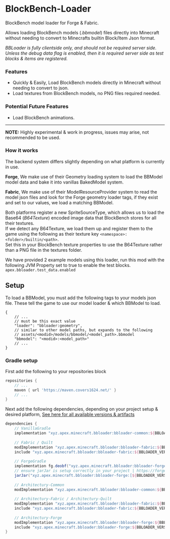 # BlockBench-Loader

BlockBench model loader for Forge & Fabric.

Allows loading BlockBench models (_.bbmodel_) files directly into Minecraft without needing to convert to Minecrafts builtin Block/Item Json format.

_BBLoader is fully clientside only, and should not be required server side._ 
<br>_Unless the debug data flag is enabled, then it is required server side as test blocks & items are registered._

### Features
- Quickly & Easily, Load BlockBench models directly in Minecraft without needing to convert to json.
- Load textures from BlockBench models, no PNG files required needed.

### Potential Future Features
- Load BlockBench animations.

---

**NOTE:** Highly experimental & work in progress, issues may arise, not recommended to be used.

### How it works

The backend system differs slightly depending on what platform is currently in use.

**Forge**, We make use of their Geometry loading system to load the BBModel model data and bake it into vanillas BakedModel system.

**Fabric**, We make use of their ModelResourceProvider system to read the model json files and look for the Forge geometry loader tags, if they exist and set to our values, we load a matching BBModel.

Both platforms register a new SpriteSourceType, which allows us to load the Base64 (_B64Texture_) encoded image data that BlockBench stores for all their textures.
<br>If we detect any B64Texture, we load them up and register them to the game using the following as their texture key
`<namespace>:<folder>/builtin/<path>`.<br>
Set this in your BlockBench texture properties to use the B64Texture rather than a PNG file in the textures folder. 

We have provided 2 example models using this loader, run this mod with the following JVM Property set to true to enable the test blocks.
<br>`apex.bbloader.test_data.enabled`

## Setup
To load a BBModel, you must add the following tags to your models json file. These tell the game to use our model loader & which BBModel to load.
```json5
{
    // ...
    // must be this exact value
    "loader": "bbloader:geometry",
    // similar to other model paths, but expands to the following
    // assets/<modid>/models/bbmodel/<model_path>.bbmodel
    "bbmodel": "<modid>:<model_path>"
    // ...
}
```

### Gradle setup
First add the following to your repositories block
```groovy
repositories {
    // ...
    maven { url 'https://maven.covers1624.net/' }
    // ...
}
```

Next add the following dependencies, depending on your project setup & desired platform,
[See here for all available versions & artifacts](https://nexus.covers1624.net/#browse/search=keyword%3Dxyz.apex.minecraft.bbloader)
```groovy
dependencies {
    // VanillaGradle
    implementation "xyz.apex.minecraft.bbloader:bbloader-common:${BBLOADER_VERSION}+${MINECRAFT_VERSION}"
    
    // Fabric / Quilt
    modImplementation "xyz.apex.minecraft.bbloader:bbloader-fabric:${BBLOADER_VERSION}+${MINECRAFT_VERSION}"
    include "xyz.apex.minecraft.bbloader:bbloader-fabric:${BBLOADER_VERSION}+${MINECRAFT_VERSION}"
    
    // ForgeGradle
    implementation fg.deobf("xyz.apex.minecraft.bbloader:bbloader-forge:${BBLOADER_VERSION}+${MINECRAFT_VERSION}")
    // ensure jarJar is setup correctly in your project | https://forge.gemwire.uk/wiki/Jar-in-jar
    jarJar("xyz.apex.minecraft.bbloader:bbloader-forge:[${BBLOADER_VERSION_MIN},${BBLOADER_VERSION_MAX})")
    
    // Architectury-Common
    modImplementation "xyz.apex.minecraft.bbloader:bbloader-common:${BBLOADER_VERSION}+${MINECRAFT_VERSION}"
    
    // Architectury-Fabric / Architectury-Quilt
    modImplementation "xyz.apex.minecraft.bbloader:bbloader-fabric:${BBLOADER_VERSION}+${MINECRAFT_VERSION}"
    include "xyz.apex.minecraft.bbloader:bbloader-fabric:${BBLOADER_VERSION}+${MINECRAFT_VERSION}"
    
    // Architectury-Forge
    modImplementation "xyz.apex.minecraft.bbloader:bbloader-forge:${BBLOADER_VERSION}+${MINECRAFT_VERSION}"
    include "xyz.apex.minecraft.bbloader:bbloader-forge:${BBLOADER_VERSION}+${MINECRAFT_VERSION}"
}
```
